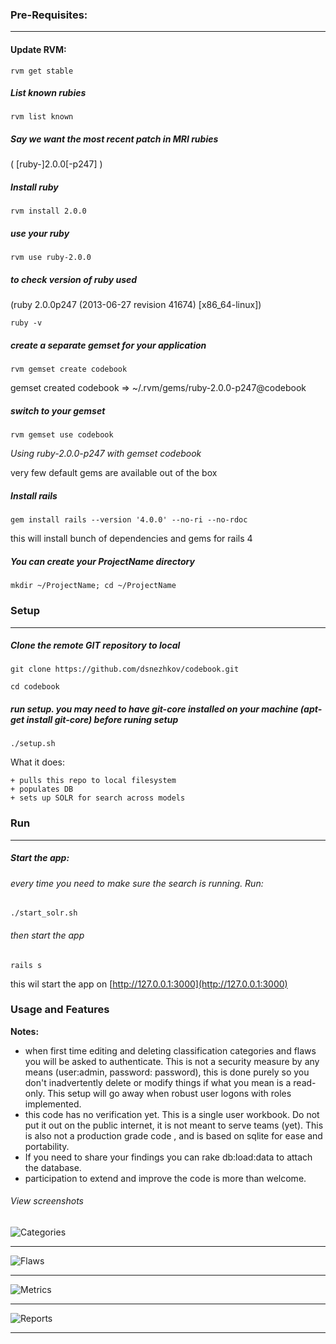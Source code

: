 ### Pre-Requisites:
- - - 
#### Update RVM:
`rvm get stable`
 
##### List known rubies
`rvm list known`

##### Say we want the most recent patch in MRI rubies
( [ruby-]2.0.0[-p247] )

##### Install ruby
`rvm install 2.0.0`

##### use your ruby
`rvm use ruby-2.0.0`

##### to check version of ruby used 
(ruby 2.0.0p247 (2013-06-27 revision 41674) [x86_64-linux])

`ruby -v`

##### create a separate gemset for your application
`rvm gemset create codebook`

gemset created codebook    => ~/.rvm/gems/ruby-2.0.0-p247@codebook

##### switch to your gemset
`rvm gemset use codebook`

_Using ruby-2.0.0-p247 with gemset codebook_

very few default gems are available out of the box


##### Install rails
`gem install rails --version '4.0.0' --no-ri --no-rdoc`

this will install bunch of dependencies and gems for rails 4

##### You can create your ProjectName directory
`mkdir ~/ProjectName; cd ~/ProjectName`


### Setup 
- - - 
#####  Clone the remote GIT repository to local
`git clone https://github.com/dsnezhkov/codebook.git`

`cd codebook`

##### run  setup. you may need to have git-core installed on your machine (apt-get install git-core) before runing setup

`./setup.sh`

What it does:

    + pulls this repo to local filesystem
    + populates DB
    + sets up SOLR for search across models
    

### Run
- - -
##### Start the app:

###### every time  you need to make sure the search is running. Run:
`./start_solr.sh`

###### then start the app
`rails s`

this wil start the app on [http://127.0.0.1:3000](http://127.0.0.1:3000)

### Usage and Features

**Notes:**
 - when first time editing and deleting classification categories and flaws you will be asked to authenticate. This is not a security measure by any means (user:admin, password: password), this is done purely so you don't inadvertently delete or modify things if what you mean is a read-only. This setup will go away when robust user logons with roles implemented.
 - this code has no verification yet. This is a single user workbook. Do not put it out on the public internet, it is not meant to serve teams (yet). This is also not a production grade code , and is based on sqlite for ease and portability.
 - If you need to share your findings you can rake db:load:data to attach the database.
 - participation to extend and improve the code is more than welcome.
 

###### View screenshots
![Categories](doc/Categories.png "Categories")
- - -
![Flaws](doc/Flaws.png "Flaws")
- - -
![Metrics](doc/Metrics.png "Metrics")
- - -
![Reports](doc/Reports.png "Reports")
- - -
